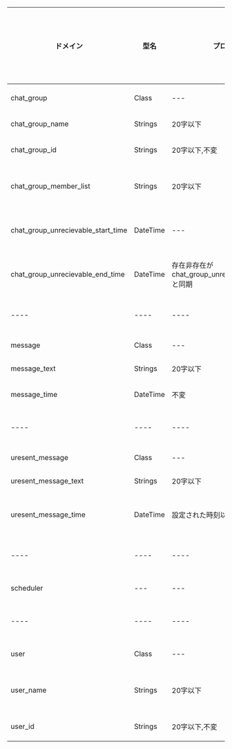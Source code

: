 



|ドメイン|型名|プロパティ|メソッドの形式|
| ---- | ---- | ---- | ---- |
|chat_group|  Class  |  ---  |  ---  |
|chat_group_name|  Strings  |  20字以下  |  編集  |
|chat_group_id|  Strings  |  20字以下,不変  |  ---  |
|chat_group_member_list|  Strings <List>  |  20字以下  |  追加,削除  |
|chat_group_unrecievable_start_time|  DateTime  |  ---  |  編集,削除  |
|chat_group_unrecievable_end_time|  DateTime  |  存在非存在がchat_group_unrecievable_start_timeと同期  |  編集,削除  |
| ---- | ---- | ---- | ---- |
|message|  Class  |  ---  |  削除  |
|message_text|  Strings  |  20字以下  |  編集  |
|message_time|  DateTime  |  不変  |  ---  |
| ---- | ---- | ---- | ---- |
|uresent_message|  Class  |  ---  |  削除  |
|uresent_message_text|  Strings  |  20字以下  |  編集  |
|uresent_message_time|  DateTime  |  設定された時刻以降  |  時刻変更  |
| ---- | ---- | ---- | ---- |
|scheduler|  ---  |  ---  |  ---  |
| ---- | ---- | ---- | ---- |
|user|  Class  |  ---  |  ---  |
|user_name|  Strings  |  20字以下  |  名前変更  |
|user_id|  Strings  |  20字以下,不変  |  ---  |
